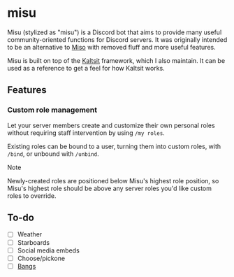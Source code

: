 # misu

Misu (stylized as "misu") is a Discord bot that aims to provide many useful community-oriented functions for Discord servers. It was originally intended to be an alternative to [Miso](https://misobot.xyz/) with removed fluff and more useful features.

Misu is built on top of the [Kaltsit](https://github.com/lucamotion/kaltsit) framework, which I also maintain. It can be used as a reference to get a feel for how Kaltsit works.

## Features

### Custom role management

Let your server members create and customize their own personal roles without requiring staff intervention by using `/my roles`.

Existing roles can be bound to a user, turning them into custom roles, with `/bind`, or unbound with `/unbind`.

> [!NOTE]
> Newly-created roles are positioned below Misu's highest role position, so Misu's highest role should be above any server roles you'd like custom roles to override.

## To-do

- [ ] Weather
- [ ] Starboards
- [ ] Social media embeds
- [ ] Choose/pickone
- [ ] [Bangs](https://duckduckgo.com/bang)
